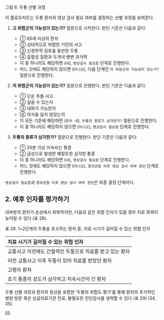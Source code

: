 그림 8. 두통 선별 과정

이 플로우차트는 두통 환자의 영상 검사 필요 여부를 결정하는 선별 과정을 보여준다.

1.  **고 위험군의 가능성이 있는가?** 질문으로 시작한다. 판단 기준은 다음과 같다:
    *   ① 65세 이상의 환자
    *   ② 상대적으로 위험한 기전의 사고
    *   ③ 신경학적 징후를 동반한 두통
    *   ④ 출혈성 질환과 두개내 병변 과거력
    *   이 중 하나라도 해당하면 (`네`), `영상검사 필요함` 단계로 진행한다.
    *   어느 것에도 해당하지 않으면 (`아니오`), 다음 단계인 `저 위험군의 가능성이 있는가?` 질문으로 진행한다.

2.  **저 위험군의 가능성이 있는가?** 질문으로 진행한다. 판단 기준은 다음과 같다:
    *   ① 단순 추돌 사고
    *   ② 걸을 수 있는지
    *   ③ 대화가 가능한지
    *   ④ 의식을 잃지 않았는지
    *   이 모든 기준에 해당하면 (`모두 네`), `두통의 종류가 심각한가?` 질문으로 진행한다.
    *   이 중 하나라도 해당하지 않으면 (`아니오`), `영상검사 필요함` 단계로 진행한다.

3.  **두통의 종류가 심각한가?** 질문으로 진행한다. 판단 기준은 다음과 같다:
    *   ① 20분 이상 지속되는 통증
    *   ② 급성으로 발생한 째질듯한 심각한 통증
    *   이 중 하나라도 해당하면 (`네`), `영상검사 필요함` 단계로 진행한다.
    *   어느 것에도 해당하지 않으면 (`아니오`), `경과관찰 이후 영상 검사 여부 판단` 단계로 진행한다.

`영상검사 필요함`과 `경과관찰 이후 영상 검사 여부 판단`은 최종 결정 단계이다.

## 2. 예후 인자를 평가하기

대부분의 환자가 손상에서 회복하지만, 다음과 같은 위험 인자가 있을 경우 치료 회복이 늦어질 수 있다 (표 28).

표 28. 1~2단계의 두통을 호소하는 환자 중, 치료 시기가 길어질 수 있는 위험 인자

| 치료 시기가 길어질 수 있는 위험 인자             |
| :----------------------------------------------- |
| 교통사고 이전에도 간헐적인 두통으로 치료를 받고 있는 환자 |
| 이전 교통사고 이후 두통이 있어 치료를 받았던 환자   |
| 고령의 환자                                      |
| 초기 통증의 강도가 심각하고 지속시간이 긴 환자   |

두통 선별 과정과 환자의 증상을 포함한 ‘두통의 위험도 평가’를 통해 환자의 추가적인 병원 방문 혹은 상급의료기관 진료, 불필요한 진단검사를 생략할 수 있다 (표 29) (34, 35).

<PAGE>55
